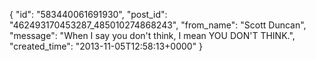  {
   "id": "583440061691930",
   "post_id": "462493170453287_485010274868243",
   "from_name": "Scott Duncan",
   "message": "When I say you don't think, I mean YOU DON'T THINK.",
   "created_time": "2013-11-05T12:58:13+0000"
 }
